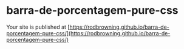 # barra-de-porcentagem-pure-css

Your site is published at [https://rodbrowning.github.io/barra-de-porcentagem-pure-css/](https://rodbrowning.github.io/barra-de-porcentagem-pure-css/)
